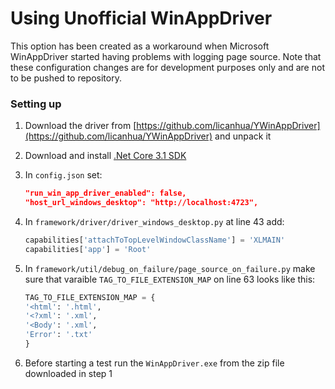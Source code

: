 # Using Unofficial WinAppDriver

This option has been created as a workaround when Microsoft WinAppDriver started having problems with logging page source.
Note that these configuration changes are for development purposes only and are not to be pushed to repository.

### Setting up

1. Download the driver from [https://github.com/licanhua/YWinAppDriver](https://github.com/licanhua/YWinAppDriver) and unpack it

2. Download and install [.Net Core 3.1 SDK](https://dotnet.microsoft.com/download/dotnet/thank-you/sdk-3.1.409-windows-x64-installer)

3. In `config.json` set:
    ```json
   "run_win_app_driver_enabled": false,
   "host_url_windows_desktop": "http://localhost:4723",
   ```

4. In `framework/driver/driver_windows_desktop.py` at line 43 add:

    ```python
    capabilities['attachToTopLevelWindowClassName'] = 'XLMAIN'
    capabilities['app'] = 'Root'
    ```

5. In `framework/util/debug_on_failure/page_source_on_failure.py` make sure that varaible `TAG_TO_FILE_EXTENSION_MAP` on line 63 looks like this:

    ```python
    TAG_TO_FILE_EXTENSION_MAP = {
    '<html': '.html',
    '<?xml': '.xml',
    '<Body': '.xml',
    'Error': '.txt'
    }
    ```

6.  Before starting a test run the `WinAppDriver.exe` from the zip file downloaded in step 1
